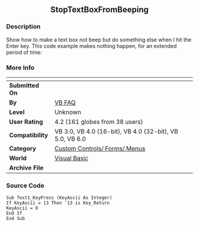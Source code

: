 ﻿<div align="center">

## StopTextBoxFromBeeping


</div>

### Description

Show how to make a text box not beep but do something else when I hit the Enter key. This code example makes nothing happen, for an extended period of time:
 
### More Info
 


<span>             |<span>
---                |---
**Submitted On**   |
**By**             |[VB FAQ](https://github.com/Planet-Source-Code/PSCIndex/blob/master/ByAuthor/vb-faq.md)
**Level**          |Unknown
**User Rating**    |4.2 (161 globes from 38 users)
**Compatibility**  |VB 3\.0, VB 4\.0 \(16\-bit\), VB 4\.0 \(32\-bit\), VB 5\.0, VB 6\.0
**Category**       |[Custom Controls/ Forms/  Menus](https://github.com/Planet-Source-Code/PSCIndex/blob/master/ByCategory/custom-controls-forms-menus__1-4.md)
**World**          |[Visual Basic](https://github.com/Planet-Source-Code/PSCIndex/blob/master/ByWorld/visual-basic.md)
**Archive File**   |[](https://github.com/Planet-Source-Code/vb-faq-stoptextboxfrombeeping__1-69/archive/master.zip)





### Source Code

```
Sub Text1_KeyPress (KeyAscii As Integer)
If KeyAscii = 13 Then '13 is Key_Return
KeyAscii = 0
End If
End Sub
```

